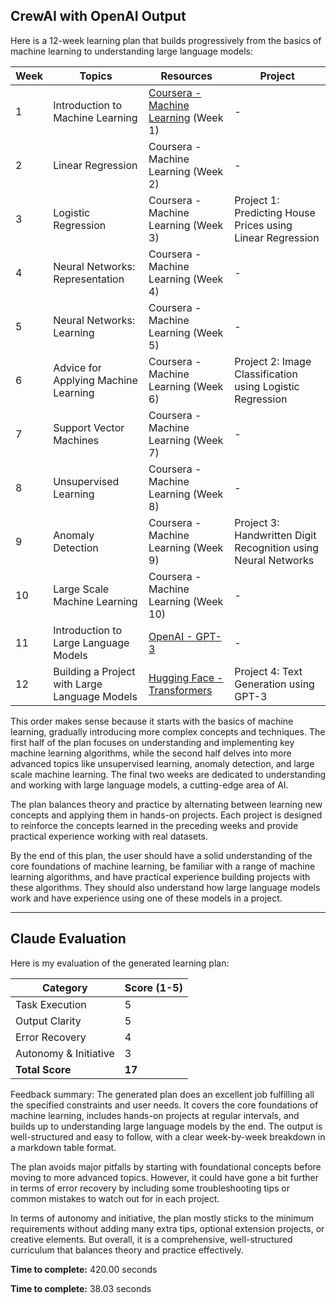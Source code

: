 ## CrewAI with OpenAI Output

Here is a 12-week learning plan that builds progressively from the basics of machine learning to understanding large language models:

| Week | Topics | Resources | Project |
| --- | --- | --- | --- |
| 1 | Introduction to Machine Learning | [Coursera - Machine Learning](https://www.coursera.org/learn/machine-learning) (Week 1) | - |
| 2 | Linear Regression | Coursera - Machine Learning (Week 2) | - |
| 3 | Logistic Regression | Coursera - Machine Learning (Week 3) | Project 1: Predicting House Prices using Linear Regression |
| 4 | Neural Networks: Representation | Coursera - Machine Learning (Week 4) | - |
| 5 | Neural Networks: Learning | Coursera - Machine Learning (Week 5) | - |
| 6 | Advice for Applying Machine Learning | Coursera - Machine Learning (Week 6) | Project 2: Image Classification using Logistic Regression |
| 7 | Support Vector Machines | Coursera - Machine Learning (Week 7) | - |
| 8 | Unsupervised Learning | Coursera - Machine Learning (Week 8) | - |
| 9 | Anomaly Detection | Coursera - Machine Learning (Week 9) | Project 3: Handwritten Digit Recognition using Neural Networks |
| 10 | Large Scale Machine Learning | Coursera - Machine Learning (Week 10) | - |
| 11 | Introduction to Large Language Models | [OpenAI - GPT-3](https://openai.com/research/gpt-3/) | - |
| 12 | Building a Project with Large Language Models | [Hugging Face - Transformers](https://huggingface.co/transformers/) | Project 4: Text Generation using GPT-3 |

This order makes sense because it starts with the basics of machine learning, gradually introducing more complex concepts and techniques. The first half of the plan focuses on understanding and implementing key machine learning algorithms, while the second half delves into more advanced topics like unsupervised learning, anomaly detection, and large scale machine learning. The final two weeks are dedicated to understanding and working with large language models, a cutting-edge area of AI.

The plan balances theory and practice by alternating between learning new concepts and applying them in hands-on projects. Each project is designed to reinforce the concepts learned in the preceding weeks and provide practical experience working with real datasets.

By the end of this plan, the user should have a solid understanding of the core foundations of machine learning, be familiar with a range of machine learning algorithms, and have practical experience building projects with these algorithms. They should also understand how large language models work and have experience using one of these models in a project.

---

## Claude Evaluation

Here is my evaluation of the generated learning plan:

| Category | Score (1-5) |
| --- | --- |
| Task Execution | 5 |
| Output Clarity | 5 |
| Error Recovery | 4 |
| Autonomy & Initiative | 3 |
| **Total Score** | **17** |

Feedback summary:
The generated plan does an excellent job fulfilling all the specified constraints and user needs. It covers the core foundations of machine learning, includes hands-on projects at regular intervals, and builds up to understanding large language models by the end. The output is well-structured and easy to follow, with a clear week-by-week breakdown in a markdown table format. 

The plan avoids major pitfalls by starting with foundational concepts before moving to more advanced topics. However, it could have gone a bit further in terms of error recovery by including some troubleshooting tips or common mistakes to watch out for in each project.

In terms of autonomy and initiative, the plan mostly sticks to the minimum requirements without adding many extra tips, optional extension projects, or creative elements. But overall, it is a comprehensive, well-structured curriculum that balances theory and practice effectively.

**Time to complete:** 420.00 seconds

**Time to complete:** 38.03 seconds
